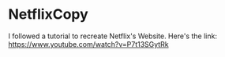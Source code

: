 # NetflixCopy
I followed a tutorial to recreate Netflix's Website. Here's the link: https://www.youtube.com/watch?v=P7t13SGytRk
